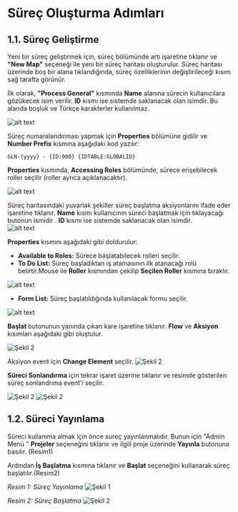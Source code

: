 # Süreç Oluşturma Adımları

## 1.1. Süreç Geliştirme

Yeni bir süreç geliştirmek için, süreç bölümünde artı işaretine tıklanır ve **"New Map"** seçeneği ile yeni bir süreç haritası oluşturulur. Süreç haritası üzerinde boş bir alana tıklandığında, süreç özelliklerinin değiştirileceği kısım sağ tarafta görünür.



İlk olarak, **"Process General"** kısmında **Name** alanına sürecin kullanıcılara gözükecek isim verilir. **ID** kısmı ise sistemde saklanacak olan isimdir. Bu alanda boşluk ve Türkçe karakterler kullanılmaz.


![alt text](/TimyaBPM-Documents/surecc1.png) 

Süreç numaralandırması yapmak için **Properties** bölümüne gidilir ve **Number Prefix** kısmına aşağıdaki kod yazılır:

`GLN-{yyyy} - {ID:000} {IDTABLE:GLOBALID}`

**Properties** kısmında, **Accessing Roles** bölümünde, sürece erişebilecek roller seçilir (roller ayrıca açıklanacaktır).


![alt text](/TimyaBPM-Documents/surecc2.png) 


Süreç haritasındaki   yuvarlak şekiller süreç başlatma aksiyonlarını ifade eder işaretine tıklanır. **Name** kısmı kullanıcının süreci başlatmak için tıklayacağı butonun ismidir . **ID** kısmı ise sistemde saklanacak olan isimdir.  
![alt text](/TimyaBPM-Documents/surecc3.png) 


**Properties** kısmını aşağıdaki gibi doldurulur:

- **Available to Roles:** Sürece başlatabilecek rolleri seçilir.
- **To Do List:** Süreç başladıktan iş atamasının ilk atanacağı rolü belirtir.Mouse ile **Roller** kısmından çekilip **Seçilen Roller** kısmına bıraklır.

 ![alt text](/TimyaBPM-Documents/roller8.png) 

- **Form List:** Süreç başlatıldığında kullanılacak formu seçilir.


![alt text](/TimyaBPM-Documents/surecc4.png) 



 **Başlat** butonunun yanında çıkan kare işaretine tıklanır. **Flow** ve **Aksiyon** kısımları aşağıdaki gibi oluştulur.

![Şekil 2](/TimyaBPM-Documents/surecg1.png) 

 Aksiyon event için **Change Element** seçilir.
![Şekil 2](/TimyaBPM-Documents/anahtar.png) 



   **Süreci Sonlandırma**
 için tekrar işaret üzerine tıklanır ve resimde gösterilen süreç sonlandrıma event'i  seçilir.

![Şekil 2](/TimyaBPM-Documents/son1.png) 
![Şekil 2](/TimyaBPM-Documents/son2.png) 


## 1.2. Süreci Yayınlama

Süreci kullanıma almak için önce sureç yayınlanmalıdır. Bunun için "Admin Menü " **Projeler** seçeneğini tıklanır ve ilgili proje üzerinde **Yayınla** butonuna basılır. (Resim1)

Ardından **İş Başlatma** kısmına tıklanır ve **Başlat** seçeneğini kullanarak süreç başlatılır.(Resim2)

*Resim 1: Süreç Yayınlama*
![Şekil 1](/TimyaBPM-Documents/surecc5.png)  



*Resim 2: Süreç Başlatma*
![Şekil 2](/TimyaBPM-Documents/surecc6.png) 







